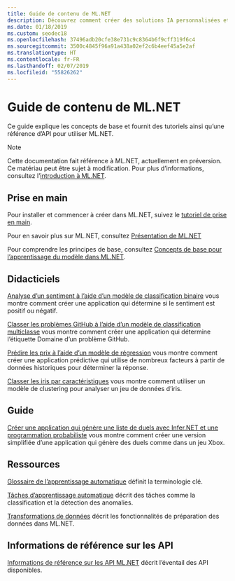 ```yaml
---
title: Guide de contenu de ML.NET
description: Découvrez comment créer des solutions IA personnalisées et les intégrer à vos applications .NET à l’aide de ML.NET.
ms.date: 01/18/2019
ms.custom: seodec18
ms.openlocfilehash: 37496adb20cfe38e731c9c8364b6f9cff319f6c4
ms.sourcegitcommit: 3500c4845f96a91a438a02ef2c6b4eef45a5e2af
ms.translationtype: HT
ms.contentlocale: fr-FR
ms.lasthandoff: 02/07/2019
ms.locfileid: "55826262"
---
```

# <a name="mlnet-content-guide"></a>Guide de contenu de ML.NET

Ce guide explique les concepts de base et fournit des tutoriels ainsi qu’une référence d’API pour utiliser ML.NET.

> [!NOTE]
> Cette documentation fait référence à ML.NET, actuellement en préversion. Ce matériau peut être sujet à modification. Pour plus d’informations, consultez l’[introduction à ML.NET](https://www.microsoft.com/net/learn/apps/machine-learning-and-ai/ml-dotnet).

## <a name="get-started"></a>Prise en main

Pour installer et commencer à créer dans ML.NET, suivez le [tutoriel de prise en main](https://www.microsoft.com/net/learn/machinelearning-ai/ml-dotnet-get-started-tutorial).

Pour en savoir plus sur ML.NET, consultez [Présentation de ML.NET](what-is-mldotnet.md)

Pour comprendre les principes de base, consultez [Concepts de base pour l’apprentissage du modèle dans ML.NET](basic-concepts-model-training-in-mldotnet.md).

## <a name="tutorials"></a>Didacticiels

[Analyse d’un sentiment à l’aide d’un modèle de classification binaire](tutorials/sentiment-analysis.md) vous montre comment créer une application qui détermine si le sentiment est positif ou négatif.

[Classer les problèmes GitHub à l’aide d’un modèle de classification multiclasse](tutorials/github-issue-classification.md) vous montre comment créer une application qui détermine l’étiquette Domaine d’un problème GitHub.

[Prédire les prix à l’aide d’un modèle de régression](tutorials/taxi-fare.md) vous montre comment créer une application prédictive qui utilise de nombreux facteurs à partir de données historiques pour déterminer la réponse.

[Classer les iris par caractéristiques](tutorials/iris-clustering.md) vous montre comment utiliser un modèle de clustering pour analyser un jeu de données d’iris. 

## <a name="how-to-guide"></a>Guide

[Créer une application qui génère une liste de duels avec Infer.NET et une programmation probabiliste](how-to-guides/matchup-app-infer-net.md) vous montre comment créer une version simplifiée d’une application qui génère des duels comme dans un jeu Xbox.

## <a name="resources"></a>Ressources

[Glossaire de l’apprentissage automatique](resources/glossary.md) définit la terminologie clé.

[Tâches d’apprentissage automatique](resources/tasks.md) décrit des tâches comme la classification et la détection des anomalies. 

[Transformations de données](resources/transforms.md) décrit les fonctionnalités de préparation des données dans ML.NET.


## <a name="api-reference"></a>Informations de référence sur les API

[Informations de référence sur les API ML.NET](https://docs.microsoft.com/dotnet/api/?view=ml-dotnet) décrit l’éventail des API disponibles.
